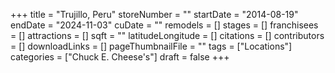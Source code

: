 +++
title = "Trujillo, Peru"
storeNumber = ""
startDate = "2014-08-19"
endDate = "2024-11-03"
cuDate = ""
remodels = []
stages = []
franchisees = []
attractions = []
sqft = ""
latitudeLongitude = []
citations = []
contributors = []
downloadLinks = []
pageThumbnailFile = ""
tags = ["Locations"]
categories = ["Chuck E. Cheese's"]
draft = false
+++
